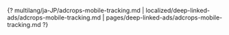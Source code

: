 {? multilang/ja-JP/adcrops-mobile-tracking.md | localized/deep-linked-ads/adcrops-mobile-tracking.md | pages/deep-linked-ads/adcrops-mobile-tracking.md ?}
